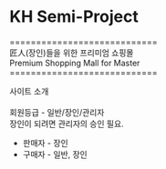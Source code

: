 # KH Semi-Project
============================<br>
匠人(장인)들을 위한 프리미엄 쇼핑몰<br>
Premium Shopping Mall for Master<br>
============================<br>

사이트 소개
<br><br>
회원등급 - 일반/장인/관리자
<br>
장인이 되려면 관리자의 승인 필요.
<br>
 - 판매자 - 장인 
 - 구매자 - 일반, 장인
